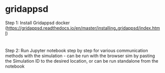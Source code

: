 # gridappsd

Step 1: Install Gridappsd docker (https://gridappsd.readthedocs.io/en/master/installing_gridappsd/index.html)
#

Step 2: Run Jupyter notebook step by step for various communication methods with the simulation - can be run with the browser sim by pasting the Simulation ID to the desired location, or can be run standalone from the notebook
